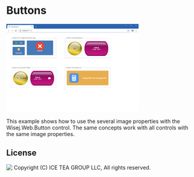 Buttons
====

<img src="../Support/Images/buttons.png" width="350" height="233">

This example shows how to use the several image properties with the Wisej.Web.Button control. The same concepts work with all controls with the same image properties.

License
-------
<img src="http://iceteagroup.com/wp-content/uploads/2017/01/Square-64x64-trasp.png" height="20" align="top"> Copyright (C) ICE TEA GROUP LLC, All rights reserved.
